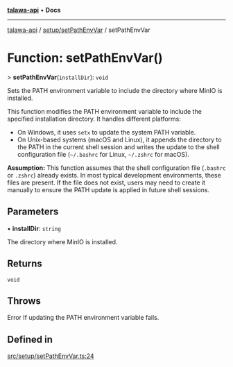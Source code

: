 [**talawa-api**](../../../README.md) • **Docs**

***

[talawa-api](../../../modules.md) / [setup/setPathEnvVar](../README.md) / setPathEnvVar

# Function: setPathEnvVar()

\> **setPathEnvVar**(`installDir`): `void`

Sets the PATH environment variable to include the directory where MinIO is installed.

This function modifies the PATH environment variable to include the specified installation directory.
It handles different platforms:
- On Windows, it uses `setx` to update the system PATH variable.
- On Unix-based systems (macOS and Linux), it appends the directory to the PATH in the current shell session
  and writes the update to the shell configuration file (`~/.bashrc` for Linux, `~/.zshrc` for macOS).

**Assumption:**
This function assumes that the shell configuration file (`.bashrc` or `.zshrc`) already exists. In most typical
development environments, these files are present. If the file does not exist, users may need to create it manually
to ensure the PATH update is applied in future shell sessions.

## Parameters

• **installDir**: `string`

The directory where MinIO is installed.

## Returns

`void`

## Throws

Error If updating the PATH environment variable fails.

## Defined in

[src/setup/setPathEnvVar.ts:24](https://github.com/PalisadoesFoundation/talawa-api/blob/f9e8275b1ddff2d3edcec79ee3b37c07998f6cc3/src/setup/setPathEnvVar.ts#L24)
